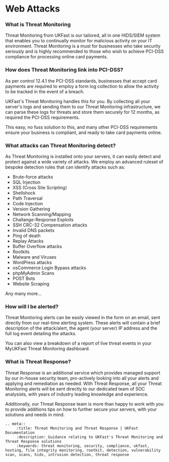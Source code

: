 
# Web Attacks

### What is Threat Monitoring

Threat Monitoring from UKFast is our tailored, all in one HIDS/SIEM system that enables you to continually monitor for malicious activity on your IT environment. Threat Monitoring is a must for businesses who take security seriously and is highly recommended to those who wish to achieve PCI-DSS compliance for processing online card payments.

### How does Threat Monitoring link into PCI-DSS?

As per control 12.4.1 the PCI-DSS standards, businesses that accept card payments are required to employ a form log collection to allow the activity to be tracked in the event of a breach.

UKFast's Threat Monitoring handles this for you. By collecting all your server's logs and sending them to our Threat Monitoring infrastructure, we can parse these logs for threats and store them securely for 12 months, as required the PCI-DSS requirements.

This easy, no fuss solution to this, and many other PCI-DSS requirements ensure your business is compliant, and ready to take card payments online.

### What attacks can Threat Monitoring detect?
As Threat Monitoring is installed onto your servers, it can easily detect and protect against a wide variety of attacks. We employ an advanced ruleset of bespoke detection rules that can identify attacks such as:
* Brute-force attacks
* SQL Injection
* XSS (Cross Site Scripting)
* Shellshock
* Path Traversal
* Code Injection
* Version Gathering
* Network Scanning/Mapping
* Challange-Response Exploits
* SSH CRC-32 Compensation attacks
* Invalid DNS packets
* Ping of death
* Replay Attacks
* Buffer Overflow attacks
* Rootkits
* Malware and Viruses
* WordPress attacks
* osCommerce Login Bypass attacks
* phpMyAdmin Scans
* POST Bots
* Website Scraping

Any many more...

### How will I be alerted?

Threat Monitoring alerts can be easily viewed in the form on an email, sent directly from our real-time alerting system. These alerts will contain a brief description of the attack/alert, the agent (your server) IP address and the full log event detailing the attacks. 

You can also view a breakdown of a report of live threat events in your MyUKFast Threat Monitoring dashboard.

### What is Threat Response?

Threat Response is an additional service which provides managed support by our in-house security team, pro-actively looking into all your alerts and applying and remediation as needed. With Threat Response, all your Threat Monitoring alerts will be sent directly to our dedicated team of SOC analysists, with years of industry leading knowledge and experience.

Additionally, our Threat Response team is more than happy to work with you to provide additions tips on how to further secure your servers, with your solutions and needs in mind.


```eval_rst
.. meta::
     :title: Threat Monitoring and Threat Response | UKFast Documentation
     :description: Guidance relating to UKFast's Threat Monitoring and Threat Response solutions
     :keywords: threat monitoring, security, compliance, ukfast, hosting, file integrity monitoring, rootkit, detection, vulnerability scan, scans, hids, intrusion detection, threat response
```
